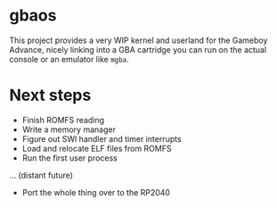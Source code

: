# gbaos

This project provides a very WIP kernel and userland for the Gameboy
Advance, nicely linking into a GBA cartridge you can run on the actual
console or an emulator like `mgba`.

# Next steps

- Finish ROMFS reading
- Write a memory manager
- Figure out SWI handler and timer interrupts
- Load and relocate ELF files from ROMFS
- Run the first user process

... (distant future)
- Port the whole thing over to the RP2040
